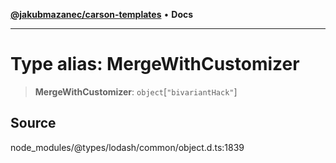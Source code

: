[**@jakubmazanec/carson-templates**](../../../README.md) • **Docs**

---

# Type alias: MergeWithCustomizer

> **MergeWithCustomizer**: `object`\[`"bivariantHack"`\]

## Source

node_modules/@types/lodash/common/object.d.ts:1839
